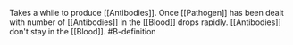 Takes a while to produce [[Antibodies]].
Once [[Pathogen]] has been dealt with number of [[Antibodies]] in the [[Blood]] drops rapidly.
[[Antibodies]] don't stay in the [[Blood]].
#B-definition 